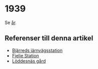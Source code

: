 # 1939

Se [år](år).

## Referenser till denna artikel

* [Bjärreds järnvägsstation](Bjärreds%20järnvägsstation)
* [Fjelie Station](Fjelie%20Station)
* [Löddesnäs gård](Löddesnäs%20gård)

